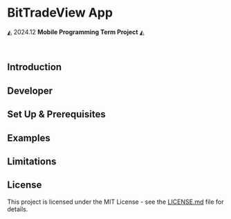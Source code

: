 # BitTradeView App

 ◭ 2024.12  **Mobile Programming Term Project**  ◭

 <br>

 ## **Introduction**

 ## **Developer**

 ## **Set Up & Prerequisites**

 ## **Examples**

 ## **Limitations**

 ## **License**
This project is licensed under the MIT License - see the [LICENSE.md](LICENSE_FILE_LINK) file for details.
